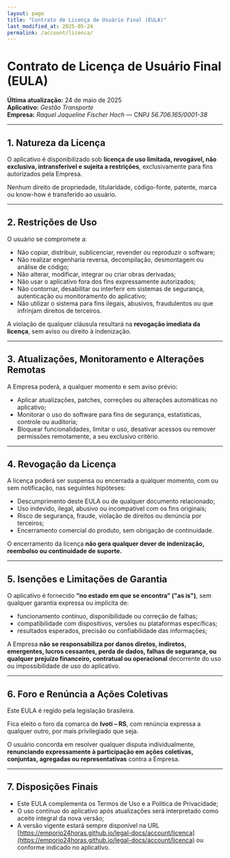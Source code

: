 ```yaml
---
layout: page
title: "Contrato de Licença de Usuário Final (EULA)"
last_modified_at: 2025-05-24
permalink: /account/licenca/
---
```


# Contrato de Licença de Usuário Final (EULA)

**Última atualização:** 24 de maio de 2025  
**Aplicativo:** *Gestão Transporte*  
**Empresa:** *Raquel Jaqueline Fischer Hoch* — CNPJ *56.706.165/0001-38*  

---

## 1. Natureza da Licença

O aplicativo é disponibilizado sob **licença de uso limitada, revogável, não exclusiva, intransferível e sujeita a restrições**, exclusivamente para fins autorizados pela Empresa.

Nenhum direito de propriedade, titularidade, código-fonte, patente, marca ou know-how é transferido ao usuário.

---

## 2. Restrições de Uso

O usuário se compromete a:

- Não copiar, distribuir, sublicenciar, revender ou reproduzir o software;
- Não realizar engenharia reversa, decompilação, desmontagem ou análise de código;
- Não alterar, modificar, integrar ou criar obras derivadas;
- Não usar o aplicativo fora dos fins expressamente autorizados;
- Não contornar, desabilitar ou interferir em sistemas de segurança, autenticação ou monitoramento do aplicativo;
- Não utilizar o sistema para fins ilegais, abusivos, fraudulentos ou que infrinjam direitos de terceiros.

A violação de qualquer cláusula resultará na **revogação imediata da licença**, sem aviso ou direito à indenização.

---

## 3. Atualizações, Monitoramento e Alterações Remotas

A Empresa poderá, a qualquer momento e sem aviso prévio:

- Aplicar atualizações, patches, correções ou alterações automáticas no aplicativo;
- Monitorar o uso do software para fins de segurança, estatísticas, controle ou auditoria;
- Bloquear funcionalidades, limitar o uso, desativar acessos ou remover permissões remotamente, a seu exclusivo critério.

---

## 4. Revogação da Licença

A licença poderá ser suspensa ou encerrada a qualquer momento, com ou sem notificação, nas seguintes hipóteses:

- Descumprimento deste EULA ou de qualquer documento relacionado;
- Uso indevido, ilegal, abusivo ou incompatível com os fins originais;
- Risco de segurança, fraude, violação de direitos ou denúncia por terceiros;
- Encerramento comercial do produto, sem obrigação de continuidade.

O encerramento da licença **não gera qualquer dever de indenização, reembolso ou continuidade de suporte.**

---

## 5. Isenções e Limitações de Garantia

O aplicativo é fornecido **“no estado em que se encontra” ("as is")**, sem qualquer garantia expressa ou implícita de:

- funcionamento contínuo, disponibilidade ou correção de falhas;
- compatibilidade com dispositivos, versões ou plataformas específicas;
- resultados esperados, precisão ou confiabilidade das informações;

A Empresa **não se responsabiliza por danos diretos, indiretos, emergentes, lucros cessantes, perda de dados, falhas de segurança, ou qualquer prejuízo financeiro, contratual ou operacional** decorrente do uso ou impossibilidade de uso do aplicativo.

---

## 6. Foro e Renúncia a Ações Coletivas

Este EULA é regido pela legislação brasileira.

Fica eleito o foro da comarca de **Ivoti – RS**, com renúncia expressa a qualquer outro, por mais privilegiado que seja.

O usuário concorda em resolver qualquer disputa individualmente, **renunciando expressamente à participação em ações coletivas, conjuntas, agregadas ou representativas** contra a Empresa.

---

## 7. Disposições Finais

- Este EULA complementa os Termos de Uso e a Política de Privacidade;
- O uso contínuo do aplicativo após atualizações será interpretado como aceite integral da nova versão;
- A versão vigente estará sempre disponível na URL [https://emporio24horas.github.io/legal-docs/account/licenca](https://emporio24horas.github.io/legal-docs/account/licenca) ou conforme indicado no aplicativo.
